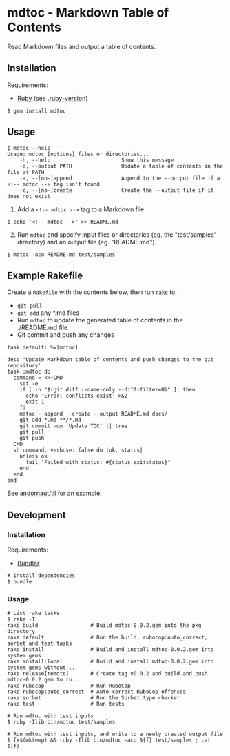 # mdtoc - Markdown Table of Contents

Read Markdown files and output a table of contents.

## Installation

Requirements:

* [Ruby](https://www.ruby-lang.org/en/) (see [.ruby-version](./.ruby-version))

```
$ gem install mdtoc
```

## Usage

```
$ mdtoc --help
Usage: mdtoc [options] files or directories...
    -h, --help                       Show this message
    -o, --output PATH                Update a table of contents in the file at PATH
    -a, --[no-]append                Append to the --output file if a <!-- mdtoc --> tag isn't found
    -c, --[no-]create                Create the --output file if it does not exist
```

1. Add a `<!-- mdtoc -->` tag to a Markdown file.
  ```
  $ echo '<!-- mdtoc -->' >> README.md
  ```
2. Run `mdtoc` and specify input files or directories (eg. the "test/samples" directory) and an output file (eg. "README.md").
  ```
  $ mdtoc -aco README.md test/samples
  ```

## Example Rakefile

Create a `Rakefile` with the contents below, then run
[`rake`](https://github.com/ruby/rake) to:

* `git pull`
* `git add` any *.md files
* Run `mdtoc` to update the generated table of contents in the ./README.md file
* Git commit and push any changes

```
task default: %w[mdtoc]

desc 'Update Markdown table of contents and push changes to the git repository'
task :mdtoc do
  command = <<~CMD
    set -e
    if [ -n "$(git diff --name-only --diff-filter=U)" ]; then
      echo 'Error: conflicts exist' >&2
      exit 1
    fi
    mdtoc --append --create --output README.md docs/
    git add *.md **/*.md
    git commit -qm 'Update TOC' || true
    git pull
    git push
  CMD
  sh command, verbose: false do |ok, status|
    unless ok
      fail "Failed with status: #{status.exitstatus}"
    end
  end
end
```

See [andornaut/til](https://github.com/andornaut/til/blob/master/Rakefile) for an example.

## Development

### Installation

Requirements:

* [Bundler](https://bundler.io/)

```
# Install dependencies
$ bundle
```

### Usage

```
# List rake tasks
$ rake -T
rake build                 # Build mdtoc-0.0.2.gem into the pkg directory
rake default               # Run the build, rubocop:auto_correct, sorbet and test tasks
rake install               # Build and install mdtoc-0.0.2.gem into system gems
rake install:local         # Build and install mdtoc-0.0.2.gem into system gems without...
rake release[remote]       # Create tag v0.0.2 and build and push mdtoc-0.0.2.gem to ru...
rake rubocop               # Run RuboCop
rake rubocop:auto_correct  # Auto-correct RuboCop offenses
rake sorbet                # Run the Sorbet type checker
rake test                  # Run tests

# Run mdtoc with test inputs
$ ruby -Ilib bin/mdtoc test/samples

# Run mdtoc with test inputs, and write to a newly created output file
$ f=$(mktemp) && ruby -Ilib bin/mdtoc -aco ${f} test/samples ; cat ${f}
```
